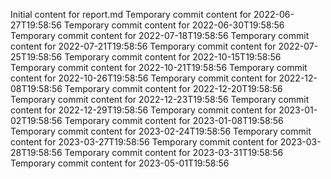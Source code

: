 Initial content for report.md
Temporary commit content for 2022-06-27T19:58:56
Temporary commit content for 2022-06-30T19:58:56
Temporary commit content for 2022-07-18T19:58:56
Temporary commit content for 2022-07-21T19:58:56
Temporary commit content for 2022-07-25T19:58:56
Temporary commit content for 2022-10-15T19:58:56
Temporary commit content for 2022-10-21T19:58:56
Temporary commit content for 2022-10-26T19:58:56
Temporary commit content for 2022-12-08T19:58:56
Temporary commit content for 2022-12-20T19:58:56
Temporary commit content for 2022-12-23T19:58:56
Temporary commit content for 2022-12-29T19:58:56
Temporary commit content for 2023-01-02T19:58:56
Temporary commit content for 2023-01-08T19:58:56
Temporary commit content for 2023-02-24T19:58:56
Temporary commit content for 2023-03-27T19:58:56
Temporary commit content for 2023-03-28T19:58:56
Temporary commit content for 2023-03-31T19:58:56
Temporary commit content for 2023-05-01T19:58:56
